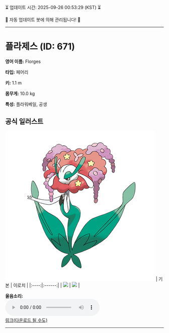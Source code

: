 
⏳ 업데이트 시간: 2025-09-26 00:53:29 (KST) ⏳

🤖 자동 업데이트 봇에 의해 관리됩니다! 🤖

---

# 플라제스 (ID: 671)
**영어 이름:** Florges

**타입:** 페어리

**키:** 1.1 m

**몸무게:** 10.0 kg

**특성:** 플라워베일, 공생

## 공식 일러스트
![](https://raw.githubusercontent.com/PokeAPI/sprites/master/sprites/pokemon/other/official-artwork/671.png)
| 기본 | 이로치 |
|:----:|:------:|
| <img src="http://play.pokemonshowdown.com/sprites/ani/florges.gif" width="200"> | <img src="http://play.pokemonshowdown.com/sprites/ani-shiny/florges.gif" width="200"> |

**울음소리:**<br><audio controls src="https://raw.githubusercontent.com/PokeAPI/cries/main/cries/pokemon/latest/671.ogg"></audio><br> [링크(다운로드 될 수도)](https://raw.githubusercontent.com/PokeAPI/cries/main/cries/pokemon/latest/671.ogg)


---
